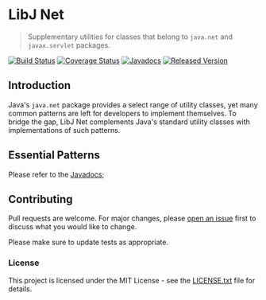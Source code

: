 # LibJ Net

> Supplementary utilities for classes that belong to `java.net` and `javax.servlet` packages.

[![Build Status](https://travis-ci.org/libj/net.png)](https://travis-ci.org/libj/net)
[![Coverage Status](https://coveralls.io/repos/github/libj/net/badge.svg)](https://coveralls.io/github/libj/net)
[![Javadocs](https://www.javadoc.io/badge/org.libj/net.svg)](https://www.javadoc.io/doc/org.libj/net)
[![Released Version](https://img.shields.io/maven-central/v/org.libj/net.svg)](https://mvnrepository.com/artifact/org.libj/net)

## Introduction

Java's `java.net` package provides a select range of utility classes, yet many common patterns are left for developers to implement themselves. To bridge the gap, LibJ Net complements Java's standard utility classes with implementations of such patterns.

## Essential Patterns

Please refer to the [Javadocs](https://coveralls.io/github/libj/net);

## Contributing

Pull requests are welcome. For major changes, please [open an issue](../../issues) first to discuss what you would like to change.

Please make sure to update tests as appropriate.

### License

This project is licensed under the MIT License - see the [LICENSE.txt](LICENSE.txt) file for details.